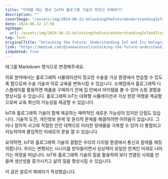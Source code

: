 ```yaml
---
title: "미래를 여는 열쇠 IoT와 홀로그램 기술의 최전선 이해하기"
description: ""
coverImage: "/assets/img/2024-06-22-UnlockingtheFutureUnderstandingIoTandItsHolographicFrontier_0.png"
date: 2024-06-22 17:56
ogImage:
  url: /assets/img/2024-06-22-UnlockingtheFutureUnderstandingIoTandItsHolographicFrontier_0.png
tag: Tech
originalTitle: "Unlocking the Future: Understanding IoT and Its Holographic Frontier"
link: "https://medium.com/@ieeewiesusl/unlocking-the-future-understanding-iot-and-its-holographic-frontier-ec4689851ed4"
isUpdated: true
---
```


<table> 태그를 Markdown 형식으로 변경해주세요.

<!-- cozy-coder - 수평 -->

<ins class="adsbygoogle"
     style="display:block"
     data-ad-client="ca-pub-4877378276818686"
     data-ad-slot="1107185301"
     data-ad-format="auto"
     data-full-width-responsive="true"></ins>

<script>
     (adsbygoogle = window.adsbygoogle || []).push({});
</script>

의료 분야에서는 홀로그래픽 시뮬레이션이 정교한 수술을 가상 환경에서 연습할 수 있도록 함으로써 수술 기술과 의료 교육을 변화시킬 수 있습니다. 소매업에서 홀로그래픽 디스플레이를 활용하면 제품을 구매하기 전에 집 안에서 아이템을 볼 수 있어 쇼핑 경험을 향상시킬 수 있습니다. 홀로그래픽 IoT는 대화형 시뮬레이션과 가상 현장 여행을 제공함으로써 교육 혁신의 가능성을 제공할 수 있습니다.

IoT와 홀로그래픽 기술이 함께 제공하는 매력적인 새로운 가능성이 있지만 단점도 있습니다. 기술적 도전, 개인정보 문제 및 윤리적 문제를 해결하려면 어려움이 있습니다. 그러나 창의적 사고와 적절한 안전 대책으로 이러한 장애물을 극복할 수 있어 더 통합되고 지능적이며 몰입적인 미래로의 문을 열 수 있습니다.

요약하면, IoT와 홀로그래픽 기술의 결합은 우리의 디지털 환경에서 통신과 참여를 재정의합니다. 우리는 변형되는 시너지를 받아들이면서 상상력이 유일한 한계인 미래로 나아가는 여정을 떠납니다. IoT와 홀로그래픽 기술의 힘을 활용하여 보다 연결된 사회를 만들며 생산성을 증가시키고 삶의 질을 향상시킬 수 있습니다.

이 글은 알로카 페레라가 작성했습니다.
